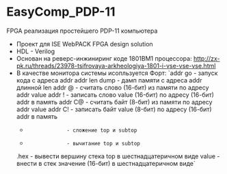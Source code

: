 ﻿# EasyComp_PDP-11
FPGA реализация простейшего PDP-11 компьютера 
* Проект для ISE WebPACK FPGA design solution
* HDL - Verilog
* Основан на реверс-инжиниринг коде 1801ВМ1 процессора: 
http://zx-pk.ru/threads/23978-tsifrovaya-arkheologiya-1801-i-vse-vse-vse.html
* В качестве монитора системы исопльзуется Форт:
   `addr go            - запуск кода с адреса addr
   addr len dump      - дамп памяти с адреса addr длинной len
   addr @             - считать слово (16-бит) из памяти по адресу addr
   value addr !       - записать слово value (16-бит) по адресу (16-бит) addr в память
   addr С@            - считать байт (8-бит) из памяти по адресу addr
   value addr С!      - записать байт value (8-бит) по адресу (16-бит) addr в память
   +                  - сложение top и subtop
   -                  - вычитание top и subtop
   .hex               - вывести вершину стека top в шестнадцатеричном виде
   value              - внести в стек значение (16-бит) в шестнадцатеричном виде`


